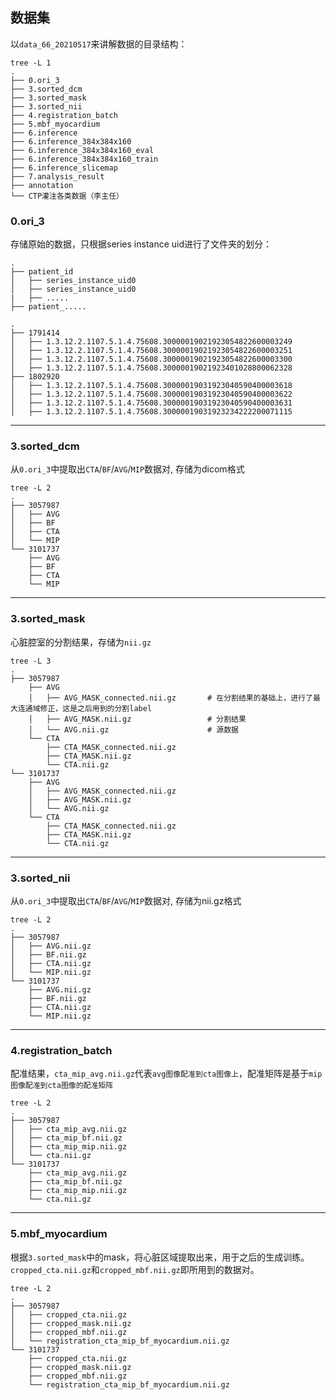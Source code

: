 ## 数据集

以`data_66_20210517`来讲解数据的目录结构：

```
tree -L 1
.
├── 0.ori_3                             
├── 3.sorted_dcm
├── 3.sorted_mask
├── 3.sorted_nii
├── 4.registration_batch
├── 5.mbf_myocardium
├── 6.inference
├── 6.inference_384x384x160
├── 6.inference_384x384x160_eval
├── 6.inference_384x384x160_train
├── 6.inference_slicemap
├── 7.analysis_result
├── annotation
└── CTP灌注各类数据（李主任）
```

### 0.ori_3
存储原始的数据，只根据series instance uid进行了文件夹的划分：
```
.
├── patient_id
│   ├── series_instance_uid0
│   ├── series_instance_uid0
|   ├── .....
├── patient_.....
```
```
.
├── 1791414
│   ├── 1.3.12.2.1107.5.1.4.75608.30000019021923054822600003249
│   ├── 1.3.12.2.1107.5.1.4.75608.30000019021923054822600003251
│   ├── 1.3.12.2.1107.5.1.4.75608.30000019021923054822600003300
│   ├── 1.3.12.2.1107.5.1.4.75608.30000019021923401028800062328
├── 1802920
│   ├── 1.3.12.2.1107.5.1.4.75608.30000019031923040590400003618
│   ├── 1.3.12.2.1107.5.1.4.75608.30000019031923040590400003622
│   ├── 1.3.12.2.1107.5.1.4.75608.30000019031923040590400003631
│   ├── 1.3.12.2.1107.5.1.4.75608.30000019031923234222200071115

```

---

### 3.sorted_dcm
从`0.ori_3`中提取出`CTA`/`BF`/`AVG`/`MIP`数据对, 存储为dicom格式
```
tree -L 2
.
├── 3057987
│   ├── AVG
│   ├── BF
│   ├── CTA
│   └── MIP
└── 3101737
    ├── AVG
    ├── BF
    ├── CTA
    └── MIP

```

---

### 3.sorted_mask

心脏腔室的分割结果，存储为`nii.gz`

```
tree -L 3
.
├── 3057987
    ├── AVG
    │   ├── AVG_MASK_connected.nii.gz       # 在分割结果的基础上，进行了最大连通域修正，这是之后用到的分割label
    │   ├── AVG_MASK.nii.gz                 # 分割结果
    │   └── AVG.nii.gz                      # 源数据
    └── CTA
        ├── CTA_MASK_connected.nii.gz
        ├── CTA_MASK.nii.gz
        └── CTA.nii.gz
└── 3101737
    ├── AVG
    │   ├── AVG_MASK_connected.nii.gz
    │   ├── AVG_MASK.nii.gz
    │   └── AVG.nii.gz
    └── CTA
        ├── CTA_MASK_connected.nii.gz
        ├── CTA_MASK.nii.gz
        └── CTA.nii.gz
```
---

### 3.sorted_nii

从`0.ori_3`中提取出`CTA`/`BF`/`AVG`/`MIP`数据对, 存储为nii.gz格式

```
tree -L 2
.
├── 3057987
│   ├── AVG.nii.gz
│   ├── BF.nii.gz
│   ├── CTA.nii.gz
│   └── MIP.nii.gz
└── 3101737
    ├── AVG.nii.gz
    ├── BF.nii.gz
    ├── CTA.nii.gz
    └── MIP.nii.gz

```

---

### 4.registration_batch

配准结果，`cta_mip_avg.nii.gz`代表`avg图像配准到cta图像上`，配准矩阵是基于`mip图像配准到cta图像的配准矩阵`

```
tree -L 2
.
├── 3057987
│   ├── cta_mip_avg.nii.gz
│   ├── cta_mip_bf.nii.gz
│   ├── cta_mip_mip.nii.gz
│   └── cta.nii.gz
└── 3101737
    ├── cta_mip_avg.nii.gz
    ├── cta_mip_bf.nii.gz
    ├── cta_mip_mip.nii.gz
    └── cta.nii.gz

```

---

### 5.mbf_myocardium

根据`3.sorted_mask`中的mask，将心脏区域提取出来，用于之后的生成训练。`cropped_cta.nii.gz`和`cropped_mbf.nii.gz`即所用到的数据对。

```
tree -L 2
.
├── 3057987
│   ├── cropped_cta.nii.gz
│   ├── cropped_mask.nii.gz
│   ├── cropped_mbf.nii.gz
│   └── registration_cta_mip_bf_myocardium.nii.gz
└── 3101737
    ├── cropped_cta.nii.gz
    ├── cropped_mask.nii.gz
    ├── cropped_mbf.nii.gz
    └── registration_cta_mip_bf_myocardium.nii.gz

```